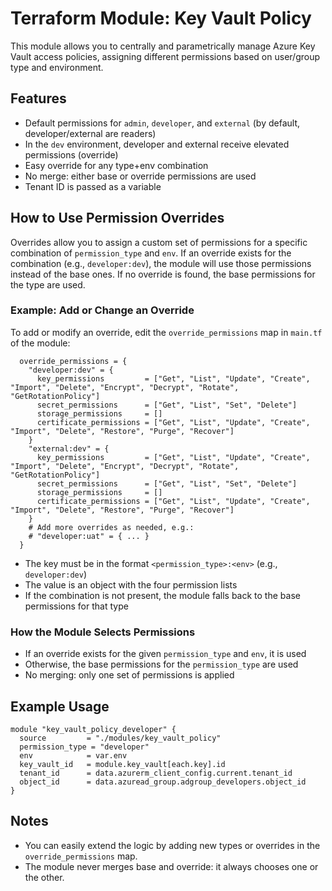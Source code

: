 # Terraform Module: Key Vault Policy

This module allows you to centrally and parametrically manage Azure Key Vault access policies, assigning different permissions based on user/group type and environment.

## Features

- Default permissions for `admin`, `developer`, and `external` (by default, developer/external are readers)
- In the `dev` environment, developer and external receive elevated permissions (override)
- Easy override for any type+env combination
- No merge: either base or override permissions are used
- Tenant ID is passed as a variable

## How to Use Permission Overrides

Overrides allow you to assign a custom set of permissions for a specific combination of `permission_type` and `env`. If an override exists for the combination (e.g., `developer:dev`), the module will use those permissions instead of the base ones. If no override is found, the base permissions for the type are used.

### Example: Add or Change an Override

To add or modify an override, edit the `override_permissions` map in `main.tf` of the module:

```hcl
  override_permissions = {
    "developer:dev" = {
      key_permissions         = ["Get", "List", "Update", "Create", "Import", "Delete", "Encrypt", "Decrypt", "Rotate", "GetRotationPolicy"]
      secret_permissions      = ["Get", "List", "Set", "Delete"]
      storage_permissions     = []
      certificate_permissions = ["Get", "List", "Update", "Create", "Import", "Delete", "Restore", "Purge", "Recover"]
    }
    "external:dev" = {
      key_permissions         = ["Get", "List", "Update", "Create", "Import", "Delete", "Encrypt", "Decrypt", "Rotate", "GetRotationPolicy"]
      secret_permissions      = ["Get", "List", "Set", "Delete"]
      storage_permissions     = []
      certificate_permissions = ["Get", "List", "Update", "Create", "Import", "Delete", "Restore", "Purge", "Recover"]
    }
    # Add more overrides as needed, e.g.:
    # "developer:uat" = { ... }
  }
```

- The key must be in the format `<permission_type>:<env>` (e.g., `developer:dev`)
- The value is an object with the four permission lists
- If the combination is not present, the module falls back to the base permissions for that type

### How the Module Selects Permissions

- If an override exists for the given `permission_type` and `env`, it is used
- Otherwise, the base permissions for the `permission_type` are used
- No merging: only one set of permissions is applied

## Example Usage

```hcl
module "key_vault_policy_developer" {
  source         = "./modules/key_vault_policy"
  permission_type = "developer"
  env            = var.env
  key_vault_id   = module.key_vault[each.key].id
  tenant_id      = data.azurerm_client_config.current.tenant_id
  object_id      = data.azuread_group.adgroup_developers.object_id
}
```

## Notes

- You can easily extend the logic by adding new types or overrides in the `override_permissions` map.
- The module never merges base and override: it always chooses one or the other.
